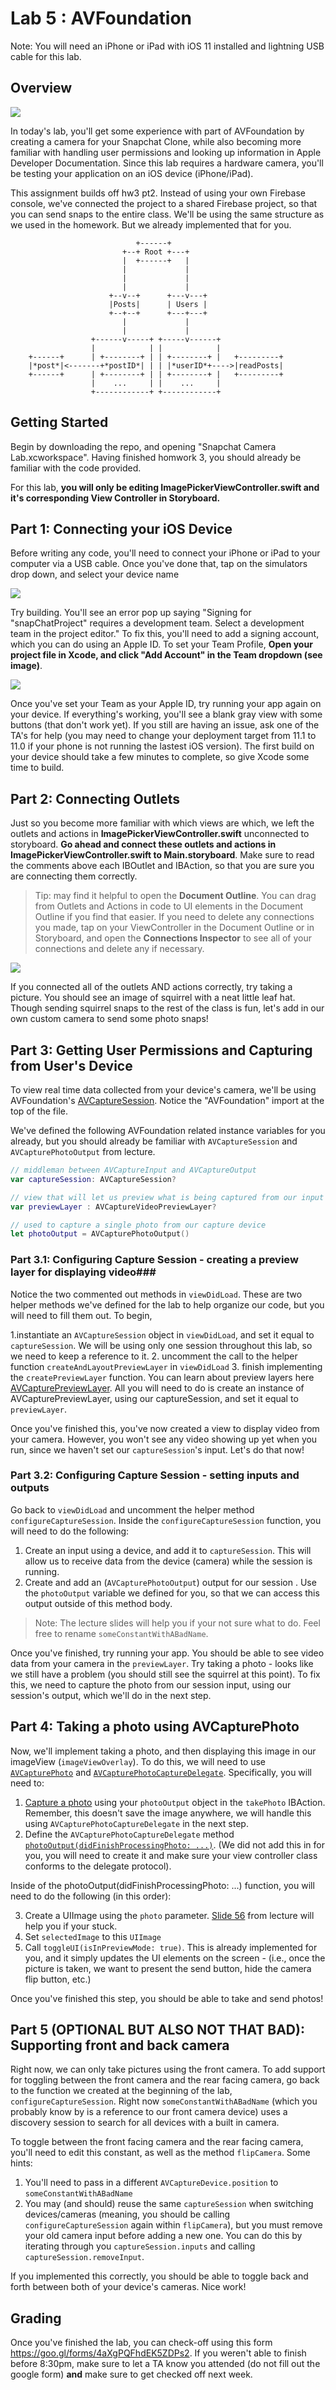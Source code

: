 # Lab 5 : AVFoundation #
Note: You will need an iPhone or iPad with iOS 11 installed and lightning USB cable for this lab.

## Overview ##

![](/README-images/camera-preview.gif)

In today's lab, you'll get some experience with part of AVFoundation by creating a camera for your Snapchat Clone, while also becoming more familiar with handling user permissions and looking up information in Apple Developer Documentation. Since this lab requires a hardware camera, you'll be testing your application on an iOS device (iPhone/iPad).

This assignment builds off hw3 pt2. Instead of using your own Firebase console, we've connected the project to a shared Firebase project, so that you can send snaps to the entire class. We'll be using the same structure as we used in the homework. But we already implemented that for you.

		                        +------+
		                     +--+ Root +---+
		                     |  +------+   |
		                     |             |
		                     |             |
		                     |             |
		                  +--v--+      +---v---+
		                  |Posts|      | Users |
		                  +--+--+      +---+---+
		                     |             |
		                     |             |
		              +------v-----+ +-----v------+
		              |            | |            |
		+------+      | +--------+ | | +--------+ |   +---------+
		|*post*|<-------+*postID*| | | |*userID*+---->|readPosts|
		+------+      | +--------+ | | +--------+ |   +---------+
		              |    ...     | |    ...     |
		              +------------+ +------------+
		              
              

## Getting Started ##

Begin by downloading the repo, and opening "Snapchat Camera Lab.xcworkspace". Having finished homwork 3, you should already be familiar with the code provided. 

For this lab, **you will only be editing ImagePickerViewController.swift and it's corresponding View Controller in Storyboard.**

## Part 1: Connecting your iOS Device ##

Before writing any code, you'll need to connect your iPhone or iPad to your computer via a USB cable. Once you've done that, tap on the simulators drop down, and select your device name

![](/README-images/README-1.png)

Try building. You'll see an error pop up saying "Signing for "snapChatProject" requires a development team. Select a development team in the project editor." To fix this, you'll need to add a signing account, which you can do using an Apple ID. To set your Team Profile, **Open your project file in Xcode, and click "Add Account" in the Team dropdown (see image)**.

![](/README-images/README-2.png)

Once you've set your Team as your Apple ID, try running your app again on your device. If everything's working, you'll see a blank gray view with some buttons (that don't work yet). If you still are having an issue, ask one of the TA's for help (you may need to change your deployment target from 11.1 to 11.0 if your phone is not running the lastest iOS version). The first build on your device should take a few minutes to complete, so give Xcode some time to build.

## Part 2: Connecting Outlets ##
Just so you become more familiar with which views are which, we left the outlets and actions in **ImagePickerViewController.swift** unconnected to storyboard. **Go ahead and connect these outlets and actions in ImagePickerViewController.swift to Main.storyboard**. Make sure to read the comments above each IBOutlet and IBAction, so that you are sure you are connecting them correctly.
 
 > Tip: may find it helpful to open the **Document Outline**. You can drag from Outlets and Actions in code to UI elements in the Document Outline if you find that easier. If you need to delete any connections you made, tap on your ViewController in the Document Outline or in Storyboard, and open the **Connections Inspector** to see all of your connections and delete any if necessary.
 
![](/README-images/README-3.png)

If you connected all of the outlets AND actions correctly, try taking a picture. You should see an image of squirrel with a neat little leaf hat. Though sending squirrel snaps to the rest of the class is fun, let's add in our own custom camera to send some photo snaps!

## Part 3: Getting User Permissions and Capturing from User's Device ##

To view real time data collected from your device's camera, we'll be using AVFoundation's [AVCaptureSession](https://developer.apple.com/reference/avfoundation/avcapturesession). Notice the "AVFoundation" import at the top of the file.

We've defined the following AVFoundation related instance variables for you already, but you should already be familiar with `AVCaptureSession` and `AVCapturePhotoOutput` from lecture. 

```swift
// middleman between AVCaptureInput and AVCaptureOutput
var captureSession: AVCaptureSession?

// view that will let us preview what is being captured from our input
var previewLayer : AVCaptureVideoPreviewLayer?

// used to capture a single photo from our capture device
let photoOutput = AVCapturePhotoOutput()
```
    
### Part 3.1: Configuring Capture Session - creating a preview layer for displaying video###

Notice the two commented out methods in `viewDidLoad`. These are two helper methods we've defined for the lab to help organize our code, but you will need to fill them out. To begin, 

 1.instantiate an `AVCaptureSession` object in `viewDidLoad`, and set it equal to `captureSession`. We will be using only one session throughout this lab, so we need to keep a reference to it. 
 2. uncomment the call to the helper function `createAndLayoutPreviewLayer` in `viewDidLoad`
 3. finish implementing the `createPreviewLayer` function. You can learn about preview layers here [AVCapturePreviewLayer](https://developer.apple.com/reference/avfoundation/avcapturepreviewlayer). All you will need to do is create an instance of AVCapturePreviewLayer, using our captureSession, and set it equal to  `previewLayer`.

Once you've finished this, you've now created a view to display video from your camera. However, you won't see any video showing up yet when you run, since we haven't set our `captureSession`'s input. Let's do that now!

### Part 3.2: Configuring Capture Session - setting inputs and outputs ###
Go back to `viewDidLoad` and uncomment the helper method `configureCaptureSession`. Inside the `configureCaptureSession` function, you will need to do the following:

 1. Create an input using a device, and add it to `captureSession`. This will allow us to receive data from the device (camera) while the session is running.
 2. Create and add an (`AVCapturePhotoOutput`) output for our session . Use the `photoOutput` variable we defined for you, so that we can access this output outside of this method body.
  
> Note: The lecture slides will help you if your not sure what to do. Feel free to rename `someConstantWithABadName`.
    
Once you've finished, try running your app. You should be able to see video data from your camera in the `previewLayer`. Try taking a photo - looks like we still have a problem (you should still see the squirrel at this point). To fix this, we need to capture the photo from our session input, using our session's output, which we'll do in the next step.

## Part 4: Taking a photo using AVCapturePhoto  ##
Now, we'll implement taking a photo, and then displaying this image in our imageView (`imageViewOverlay`). To do this, we will need to use [`AVCapturePhoto`](https://developer.apple.com/documentation/avfoundation/avcapturephoto) and [`AVCapturePhotoCaptureDelegate`](https://developer.apple.com/documentation/avfoundation/avcapturephotocapturedelegate). Specifically, you will need to:

 1. [Capture a photo](https://developer.apple.com/documentation/avfoundation/avcapturephotooutput/1648765-capturephoto) using your `photoOutput` object in the `takePhoto` IBAction. Remember, this doesn't save the image anywhere, we will handle this using `AVCapturePhotoCaptureDelegate` in the next step.
 2. Define the `AVCapturePhotoCaptureDelegate` method [`photoOutput(didFinishProcessingPhoto: ...)`](https://developer.apple.com/documentation/avfoundation/avcapturephotocapturedelegate/2873949-photooutput). (We did not add this in for you, you will need to create it and make sure your view controller class conforms to the delegate protocol).
    
Inside of the photoOutput(didFinishProcessingPhoto: ...) function, you will need to do the following (in this order):

 3. Create a UIImage using the `photo` parameter. [Slide 56](http://iosdecal.com/fall-2017-slides/lecture9.pdf#page=56) from lecture will help you if your stuck.
 4. Set `selectedImage` to this `UIImage`
 5. Call `toggleUI(isInPreviewMode: true)`. This is already implemented for you, and it simply updates the UI elements on the screen - (i.e., once the picture is taken, we want to present the send button, hide the camera flip button, etc.)

Once you've finished this step, you should be able to take and send photos! 

## Part 5 (OPTIONAL BUT ALSO NOT THAT BAD): Supporting front and back camera ## 
Right now, we can only take pictures using the front camera. To add support for toggling between the front camera and the rear facing camera, go back to the function we created at the beginning of the lab, `configureCaptureSession`. Right now `someConstantWithABadName` (which you probably know by is a reference to our front camera device) uses a discovery session to search for all devices with a built in camera. 

To toggle between the front facing camera and the rear facing camera, you'll need to edit this constant, as well as the method `flipCamera`. Some hints:

 1. You'll need to pass in a different `AVCaptureDevice.position` to `someConstantWithABadName`
 2. You may (and should) reuse the same `captureSession` when switching devices/cameras (meaning, you should be calling `configureCaptureSession` again within `flipCamera`), but you must remove your old camera input before adding a new one. You can do this by iterating through you `captureSession.inputs` and calling `captureSession.removeInput`.

If you implemented this correctly, you should be able to toggle back and forth between both of your device's cameras. Nice work!


## Grading ##
Once you've finished the lab, you can check-off using this form https://goo.gl/forms/4aXgPQFhdEK5ZDPs2. If you weren't able to finish before 8:30pm, make sure to let a TA know you attended (do not fill out the google form) **and** make sure to get checked off next week.

